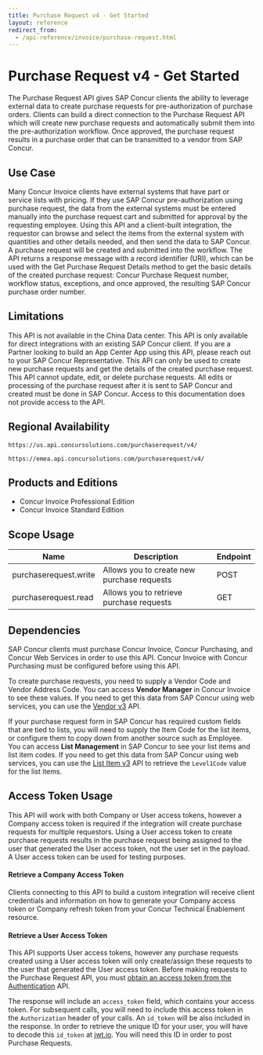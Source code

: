 ```yaml
---
title: Purchase Request v4 - Get Started
layout: reference
redirect_from:
  - /api-reference/invoice/purchase-request.html
---
```

# Purchase Request v4 - Get Started

The Purchase Request API gives SAP Concur clients the ability to leverage external data to create purchase requests for pre-authorization of purchase orders. Clients can build a direct connection to the Purchase Request API which will create new purchase requests and automatically submit them into the pre-authorization workflow. Once approved, the purchase request results in a purchase order that can be transmitted to a vendor from SAP Concur.

## Use Case

Many Concur Invoice clients have external systems that have part or service lists with pricing. If they use SAP Concur pre-authorization using purchase request, the data from the external systems must be entered manually into the purchase request cart and submitted for approval by the requesting employee. Using this API and a client-built integration, the requestor can browse and select the items from the external system with quantities and other details needed, and then send the data to SAP Concur. A purchase request will be created and submitted into the workflow. The API returns a response message with a record identifier (URI), which can be used with the Get Purchase Request Details method to get the basic details of the created purchase request: Concur Purchase Request number, workflow status, exceptions, and once approved, the resulting SAP Concur purchase order number.

## Limitations

This API is not available in the China Data center. This API is only available for direct integrations with an existing SAP Concur client. If you are a Partner looking to build an App Center App using this API, please reach out to your SAP Concur Representative. This API can only be used to create new purchase requests and get the details of the created purchase request. This API cannot update, edit, or delete purchase requests. All edits or processing of the purchase request after it is sent to SAP Concur and created must be done in SAP Concur. Access to this documentation does not provide access to the API. 

## Regional Availability

```
https://us.api.concursolutions.com/purchaserequest/v4/
```

```
https://emea.api.concursolutions.com/purchaserequest/v4/
```

## Products and Editions

* Concur Invoice Professional Edition
* Concur Invoice Standard Edition

## Scope Usage

Name|Description|Endpoint
---|---|---
purchaserequest.write|Allows you to create new purchase requests|POST
purchaserequest.read|Allows you to retrieve  purchase requests|GET

## Dependencies

SAP Concur clients must purchase Concur Invoice, Concur Purchasing, and Concur Web Services in order to use this API. Concur Invoice with Concur Purchasing must be configured before using this API.   

To create purchase requests, you need to supply a Vendor Code and Vendor Address Code. You can access **Vendor Manager** in Concur Invoice to see these values. If you need to get this data from SAP Concur using web services, you can use the [Vendor v3](/api-reference/invoice/v3.vendor.html) API.

If your purchase request form in SAP Concur has required custom fields that are tied to lists, you will need to supply the Item Code for the list items, or configure them to copy down from another source such as Employee. You can access  **List Management** in SAP Concur to see your list items and list item codes. If you need to get this data from SAP Concur using web services, you can use the [List Item v3](/api-reference/common/list-item/v3.list-item.html) API to retrieve the `Level1Code` value for the list items.

## Access Token Usage

This API will work with both Company or User access tokens, however a Company access token is required if the integration will create purchase requests for multiple requestors. Using a User access token to create purchase requests results in the purchase request being assigned to the user that generated the User access token, not the user set in the payload. A User access token can be used for testing purposes.

#### Retrieve a Company Access Token

Clients connecting to this API to build a custom integration will receive client credentials and information on how to generate your Company access token or Company refresh token from your Concur Technical Enablement resource.

#### Retrieve a User Access Token

This API supports User access tokens, however any purchase requests created using a User access token will only create/assign these requests to the user that generated the User access token. Before making requests to the Purchase Request API, you must [obtain an access token from the Authentication](/api-reference/authentication/getting-started.html) API.

The response will include an `access_token` field, which contains your access token. For subsequent calls, you will need to include this access token in the `Authorization` header of your calls. An `id_token` will be also included in the response. In order to retrieve the unique ID for your user, you will have to decode this `id_token` at [jwt.io](https://jwt.io/). You will need this ID in order to post Purchase Requests.
